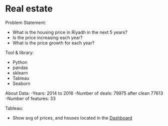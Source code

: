 # Real estate
Problem Statement:
- What is the housing price in Riyadh in the next 5 years?
- Is the price increasing each year?
- What is the price growth for each year?

Tool & library:
* Python
* pandas 
* sklearn 
* Tableau
* Seaborn

About Data:
-Years: 2014 to 2016
-Number of deals: 79975 after clean 77613
-Number of features: 33

Tableau:

- Show avg of prices, and houses located in the [Dashboard](https://public.tableau.com/app/profile/nada3974/viz/Dashboardreal-estate/Dashboard1)




